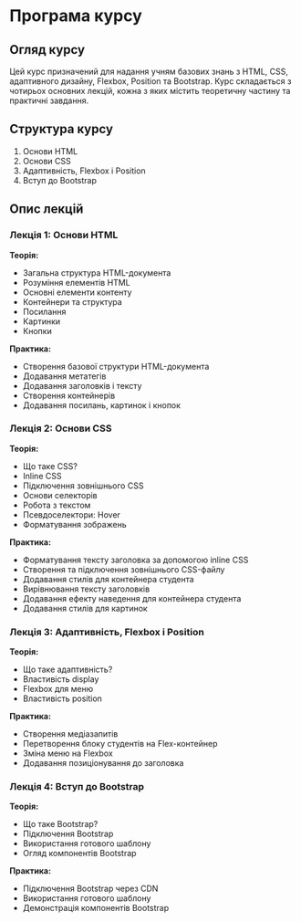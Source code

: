 # Програма курсу

## Огляд курсу

Цей курс призначений для надання учням базових знань з HTML, CSS, адаптивного дизайну, Flexbox, Position та Bootstrap. Курс складається з чотирьох основних лекцій, кожна з яких містить теоретичну частину та практичні завдання.

## Структура курсу

1. Основи HTML
2. Основи CSS
3. Адаптивність, Flexbox і Position
4. Вступ до Bootstrap

## Опис лекцій

### Лекція 1: Основи HTML

**Теорія:**
- Загальна структура HTML-документа
- Розуміння елементів HTML
- Основні елементи контенту
- Контейнери та структура
- Посилання
- Картинки
- Кнопки

**Практика:**
- Створення базової структури HTML-документа
- Додавання метатегів
- Додавання заголовків і тексту
- Створення контейнерів
- Додавання посилань, картинок і кнопок

### Лекція 2: Основи CSS

**Теорія:**
- Що таке CSS?
- Inline CSS
- Підключення зовнішнього CSS
- Основи селекторів
- Робота з текстом
- Псевдоселектори: Hover
- Форматування зображень

**Практика:**
- Форматування тексту заголовка за допомогою inline CSS
- Створення та підключення зовнішнього CSS-файлу
- Додавання стилів для контейнера студента
- Вирівнювання тексту заголовків
- Додавання ефекту наведення для контейнера студента
- Додавання стилів для картинок

### Лекція 3: Адаптивність, Flexbox і Position

**Теорія:**
- Що таке адаптивність?
- Властивість display
- Flexbox для меню
- Властивість position

**Практика:**
- Створення медіазапитів
- Перетворення блоку студентів на Flex-контейнер
- Зміна меню на Flexbox
- Додавання позиціонування до заголовка

### Лекція 4: Вступ до Bootstrap

**Теорія:**
- Що таке Bootstrap?
- Підключення Bootstrap
- Використання готового шаблону
- Огляд компонентів Bootstrap

**Практика:**
- Підключення Bootstrap через CDN
- Використання готового шаблону
- Демонстрація компонентів Bootstrap
